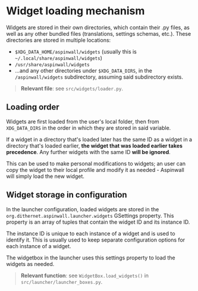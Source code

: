 # Widget loading mechanism

Widgets are stored in their own directories, which contain their .py files, as well as any other bundled files (translations, settings schemas, etc.). These directories are stored in multiple locations:

- `$XDG_DATA_HOME/aspinwall/widgets` (usually this is `~/.local/share/aspinwall/widgets`)
- `/usr/share/aspinwall/widgets`
- ...and any other directories under `$XDG_DATA_DIRS`, in the `/aspinwall/widgets` subdirectory, assuming said subdirectory exists.

> **Relevant file**: see `src/widgets/loader.py`.

## Loading order

Widgets are first loaded from the user's local folder, then from `XDG_DATA_DIRS` in the order in which they are stored in said variable.

If a widget in a directory that's loaded later has the same ID as a widget in a directory that's loaded earlier, **the widget that was loaded earlier takes precedence**. Any further widgets with the same ID **will be ignored**.

This can be used to make personal modifications to widgets; an user can copy the widget to their local profile and modify it as needed - Aspinwall will simply load the new widget.

## Widget storage in configuration

In the launcher configuration, loaded widgets are stored in the `org.dithernet.aspinwall.launcher.widgets` GSettings property. This property is an array of tuples that contain the widget ID and its instance ID.

The instance ID is unique to each instance of a widget and is used to identify it. This is usually used to keep separate configuration options for each instance of a widget.

The widgetbox in the launcher uses this settings property to load the widgets as needed.

> **Relevant function**: see `WidgetBox.load_widgets()` in `src/launcher/launcher_boxes.py`.

